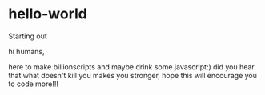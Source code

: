 # hello-world
Starting out

hi humans,

here to make billionscripts and maybe drink some javascript:)
did you hear that what doesn't kill you makes you stronger, 
hope this will encourage you to code more!!!
